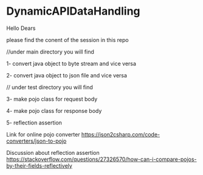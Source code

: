 ﻿# DynamicAPIDataHandling
Hello Dears 

please find the conent of the session in this repo 

//under main directory you will find 

1- convert java object to byte stream and vice versa 

2- convert java object to json file and vice versa 

// under test directory you will find 

3- make pojo class for request body 

4- make pojo class for response body 

5- reflection assertion

Link for online pojo converter 
https://json2csharp.com/code-converters/json-to-pojo

Discussion about reflection assertion 
https://stackoverflow.com/questions/27326570/how-can-i-compare-pojos-by-their-fields-reflectively
